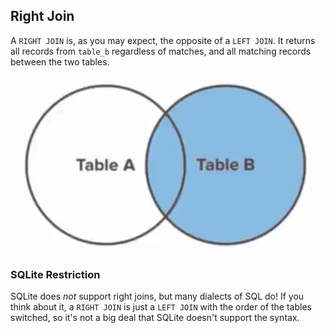 ## Right Join

A `RIGHT JOIN` is, as you may expect, the opposite of a `LEFT JOIN`. It returns
all records from `table_b` regardless of matches, and all matching records
between the two tables.

<img src="./slide_01.png" />

### SQLite Restriction

SQLite does <em>not</em> support right joins, but many dialects of SQL do! If
you think about it, a `RIGHT JOIN` is just a `LEFT JOIN` with the order of the
tables switched, so it's not a big deal that SQLite doesn't support the syntax.
